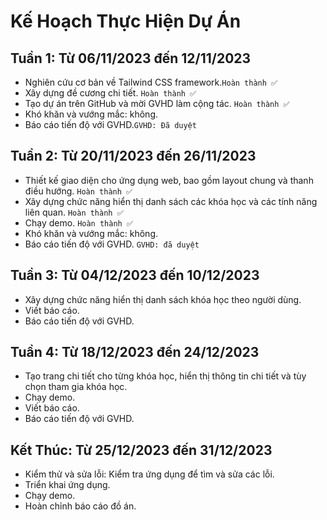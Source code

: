 # Kế Hoạch Thực Hiện Dự Án

## Tuần 1: Từ 06/11/2023 đến 12/11/2023

- Nghiên cứu cơ bản về Tailwind CSS framework.`Hoàn thành ✅`
- Xây dựng đề cương chi tiết. `Hoàn thành ✅`
- Tạo dự án trên GitHub và mời GVHD làm cộng tác. `Hoàn thành ✅`
- Khó khăn và vướng mắc: không.
- Báo cáo tiến độ với GVHD.`GVHD: Đã duyệt`

## Tuần 2: Từ 20/11/2023 đến 26/11/2023

- Thiết kế giao diện cho ứng dụng web, bao gồm layout chung và thanh điều hướng. `Hoàn thành ✅`
- Xây dựng chức năng hiển thị danh sách các khóa học và các tính năng liên quan. `Hoàn thành ✅`
- Chạy demo. `Hoàn thành ✅`
- Khó khăn và vướng mắc: không.
- Báo cáo tiến độ với GVHD. `GVHD: đã duyệt`

## Tuần 3: Từ 04/12/2023 đến 10/12/2023

- Xây dựng chức năng hiển thị danh sách khóa học theo người dùng.
- Viết báo cáo.
- Báo cáo tiến độ với GVHD.

## Tuần 4: Từ 18/12/2023 đến 24/12/2023

- Tạo trang chi tiết cho từng khóa học, hiển thị thông tin chi tiết và tùy chọn tham gia khóa học.
- Chạy demo.
- Viết báo cáo.
- Báo cáo tiến độ với GVHD.

## Kết Thúc: Từ 25/12/2023 đến 31/12/2023

- Kiểm thử và sửa lỗi: Kiểm tra ứng dụng để tìm và sửa các lỗi.
- Triển khai ứng dụng.
- Chạy demo.
- Hoàn chỉnh báo cáo đồ án.

